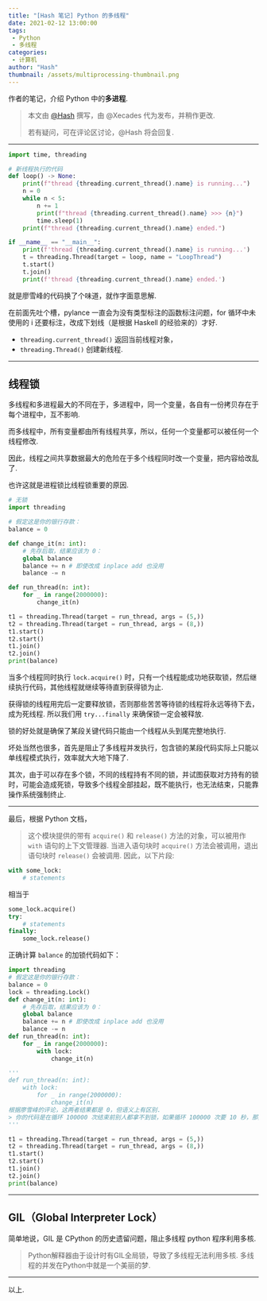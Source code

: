 ```yaml
---
title: "[Hash 笔记] Python 的多线程"
date: 2021-02-12 13:00:00
tags:
 - Python
 - 多线程
categories:
 - 计算机
author: "Hash"
thumbnail: /assets/multiprocessing-thumbnail.png
---
```


作者的笔记，介绍 Python 中的**多进程**.
 
 > 本文由 [@Hash](https://one.wh0th.ink/) 撰写，由 @Xecades 代为发布，并稍作更改.
 > 
 > 若有疑问，可在评论区讨论，@Hash 将会回复.

<!-- more -->

---

```py
import time, threading

# 新线程执行的代码
def loop() -> None:
    print(f"thread {threading.current_thread().name} is running...")
    n = 0
    while n < 5:
        n += 1
        print(f"thread {threading.current_thread().name} >>> {n}")
        time.sleep(1)
    print(f"thread {threading.current_thread().name} ended.")

if __name__ == "__main__":
    print(f'thread {threading.current_thread().name} is running...')
    t = threading.Thread(target = loop, name = "LoopThread")
    t.start()
    t.join()
    print(f'thread {threading.current_thread().name} ended.')
```

就是廖雪峰的代码换了个味道，就作字面意思解.

在前面先吐个槽，pylance 一直会为没有类型标注的函数标注问题，for 循环中未使用的 i 还要标注，改成下划线（是根据 Haskell 的经验来的）才好.

 - `threading.current_thread()` 返回当前线程对象，
 - `threading.Thread()` 创建新线程.

----

## 线程锁

多线程和多进程最大的不同在于，多进程中，同一个变量，各自有一份拷贝存在于每个进程中，互不影响.

而多线程中，所有变量都由所有线程共享，所以，任何一个变量都可以被任何一个线程修改.

因此，线程之间共享数据最大的危险在于多个线程同时改一个变量，把内容给改乱了.

也许这就是进程锁比线程锁重要的原因.

```py
# 无锁
import threading

# 假定这是你的银行存款：
balance = 0

def change_it(n: int):
    # 先存后取，结果应该为 0：
    global balance
    balance += n # 即使改成 inplace add 也没用
    balance -= n

def run_thread(n: int):
    for _ in range(2000000):
        change_it(n)

t1 = threading.Thread(target = run_thread, args = (5,))
t2 = threading.Thread(target = run_thread, args = (8,))
t1.start()
t2.start()
t1.join()
t2.join()
print(balance)
```

当多个线程同时执行 `lock.acquire()` 时，只有一个线程能成功地获取锁，然后继续执行代码，其他线程就继续等待直到获得锁为止.

获得锁的线程用完后一定要释放锁，否则那些苦苦等待锁的线程将永远等待下去，成为死线程. 所以我们用 `try...finally` 来确保锁一定会被释放.

锁的好处就是确保了某段关键代码只能由一个线程从头到尾完整地执行.

坏处当然也很多，首先是阻止了多线程并发执行，包含锁的某段代码实际上只能以单线程模式执行，效率就大大地下降了.

其次，由于可以存在多个锁，不同的线程持有不同的锁，并试图获取对方持有的锁时，可能会造成死锁，导致多个线程全部挂起，既不能执行，也无法结束，只能靠操作系统强制终止.

---

最后，根据 Python 文档，

> 这个模块提供的带有 `acquire()` 和 `release()` 方法的对象，可以被用作 `with` 语句的上下文管理器. 当进入语句块时 `acquire()` 方法会被调用，退出语句块时 `release()` 会被调用. 因此，以下片段:

```py
with some_lock:
    # statements
```

相当于

```py
some_lock.acquire()
try:
    # statements
finally:
    some_lock.release()
```

正确计算 `balance` 的加锁代码如下：

```py
import threading
# 假定这是你的银行存款：
balance = 0
lock = threading.Lock()
def change_it(n: int):
    # 先存后取，结果应该为 0：
    global balance
    balance += n # 即使改成 inplace add 也没用
    balance -= n
def run_thread(n: int):
    for _ in range(2000000):
        with lock:
            change_it(n)

'''
def run_thread(n: int):
    with lock:
        for _ in range(2000000):
            change_it(n)
根据廖雪峰的评论，这两者结果都是 0，但语义上有区别.
> 你的代码是在循环 100000 次结束前别人都拿不到锁，如果循环 100000 次要 10 秒，那其他拿锁线程就必须等 10 秒.
'''

t1 = threading.Thread(target = run_thread, args = (5,))
t2 = threading.Thread(target = run_thread, args = (8,))
t1.start()
t2.start()
t1.join()
t2.join()
print(balance)
```

<!-- placeholder -->

---

## GIL（Global Interpreter Lock）

简单地说，GIL 是 CPython 的历史遗留问题，阻止多线程 python 程序利用多核. 

> Python解释器由于设计时有GIL全局锁，导致了多线程无法利用多核. 多线程的并发在Python中就是一个美丽的梦.

---

以上.
